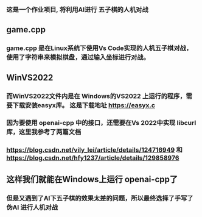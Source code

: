 ### 这是一个作业项目, 将利用AI进行 五子棋的人机对战
## game.cpp
### game.cpp 是在Linux系统下使用Vs Code实现的人机五子棋对战，使用了字符串来模拟棋盘，通过输入坐标进行对战。



## WinVS2022
### 而WinVS2022文件内是在 Windows的VS2022 上运行的程序，需要下载安装easyx库。 这是下载地址 https://easyx.c
### 因为要使用 openai-cpp 中的接口，还需要在Vs 2022中实现 libcurl库，这里我参考了两篇文档 
### https://blog.csdn.net/vily_lei/article/details/124716949 和 https://blog.csdn.net/hfy1237/article/details/129858976

## 这样我们就能在Windows上运行 openai-cpp了
###  但是又遇到了AI下五子棋的效果太差的问题，所以最终选择了手写了伪AI 进行人机对战
